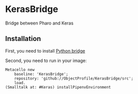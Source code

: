 # KerasBridge
Bridge between Pharo and Keras


## Installation

First, you need to install [Python bridge](https://github.com/ObjectProfile/PythonBridge)

Second, you need to run in your image:
```Smalltalk
Metacello new
    baseline: 'KerasBridge';
    repository: 'github://ObjectProfile/KerasBridge/src';
    load.
(Smalltalk at: #Keras) installPipenvEnvironment
```
